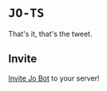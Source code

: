 # `JO-TS`
That's it, that's the tweet.

## Invite
[Invite Jo Bot](https://ptb.discord.com/api/oauth2/authorize?client_id=781557275235188766&permissions=8&scope=bot%20applications.commands) to your server!
